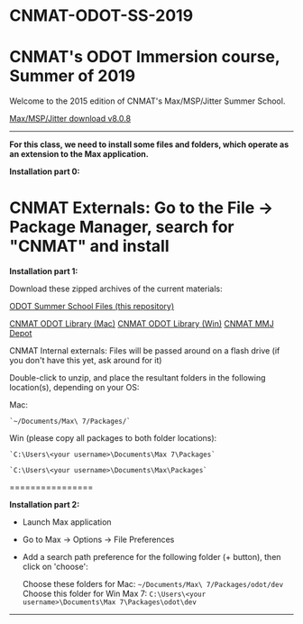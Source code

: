 # CNMAT-ODOT-SS-2019
CNMAT's ODOT Immersion course, Summer of 2019
================

Welcome to the 2015 edition of CNMAT's Max/MSP/Jitter Summer School.

[Max/MSP/Jitter download v8.0.8](https://cycling74.com/downloads)

---
**For this class, we need to install some files and folders, which operate as an extension to the Max application.**

**Installation part 0:**

CNMAT Externals:  Go to the File -> Package Manager, search for "CNMAT" and install
================

**Installation part 1:**

Download these zipped archives of the current materials:

[ODOT Summer School Files (this repository)]()

[CNMAT ODOT Library (Mac)](https://github.com/CNMAT/CNMAT-odot/releases/download/v1.2-20_beta/odot-Max-MacOSX-v1.2-20_beta.tgz)
[CNMAT ODOT Library (Win)](https://github.com/CNMAT/CNMAT-odot/releases/download/v1.2-20_beta/odot-Max-Win32-64-v1.2-20_beta.zip)
[CNMAT MMJ Depot](https://github.com/CNMAT/CNMAT-MMJ-Depot/releases/download/v3.1.1/CNMAT-MMJ-Depot.zip)

CNMAT Internal externals:  Files will be passed around on a flash drive (if you don't have this yet, ask around for it)

Double-click to unzip, and place the resultant folders in the following location(s), depending on your OS:

Mac:

    `~/Documents/Max\ 7/Packages/`

Win (please copy all packages to both folder locations):

    `C:\Users\<your username>\Documents\Max 7\Packages`

    `C:\Users\<your username>\Documents\Max\Packages`

================

**Installation part 2:**

- Launch Max application

- Go to Max -> Options -> File Preferences

- Add a search path preference for the following folder (+ button), then click on 'choose':

    Choose these folders for Mac:  	`~/Documents/Max\ 7/Packages/odot/dev`
    Choose this folder for Win Max 7:  `C:\Users\<your username>\Documents\Max 7\Packages\odot\dev`

---